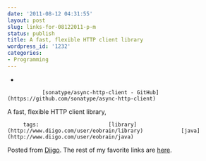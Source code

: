 ```yaml
---
date: '2011-08-12 04:31:55'
layout: post
slug: links-for-08122011-p-m
status: publish
title: A fast, flexible HTTP client library
wordpress_id: '1232'
categories:
- Programming
---
```


     
  *      

               [sonatype/async-http-client - GitHub](https://github.com/sonatype/async-http-client)      

     

A fast, flexible HTTP client library,

             

         tags:                      [library](http://www.diigo.com/user/eobrain/library)            [java](http://www.diigo.com/user/eobrain/java)

                                       
 

Posted from [Diigo](http://www.diigo.com). The rest of my favorite links are [here](http://www.diigo.com/user/eobrain).
